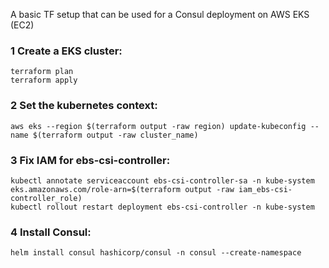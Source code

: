 A basic TF setup that can be used for a Consul deployment on AWS EKS (EC2)

### 1 Create a EKS cluster:

```
terraform plan
terraform apply
```

### 2 Set the kubernetes context:

```
aws eks --region $(terraform output -raw region) update-kubeconfig --name $(terraform output -raw cluster_name)
```

### 3 Fix IAM for ebs-csi-controller:

```
kubectl annotate serviceaccount ebs-csi-controller-sa -n kube-system eks.amazonaws.com/role-arn=$(terraform output -raw iam_ebs-csi-controller_role)
kubectl rollout restart deployment ebs-csi-controller -n kube-system
```

### 4 Install Consul:

```
helm install consul hashicorp/consul -n consul --create-namespace
```
